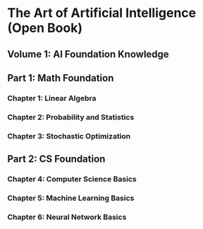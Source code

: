 # The Art of Artificial Intelligence (Open Book)

## Volume 1: AI Foundation Knowledge

## Part 1: Math Foundation

### Chapter 1: Linear Algebra

### Chapter 2: Probability and Statistics

### Chapter 3: Stochastic Optimization

## Part 2: CS Foundation

### Chapter 4: Computer Science Basics

### Chapter 5: Machine Learning Basics

### Chapter 6: Neural Network Basics
